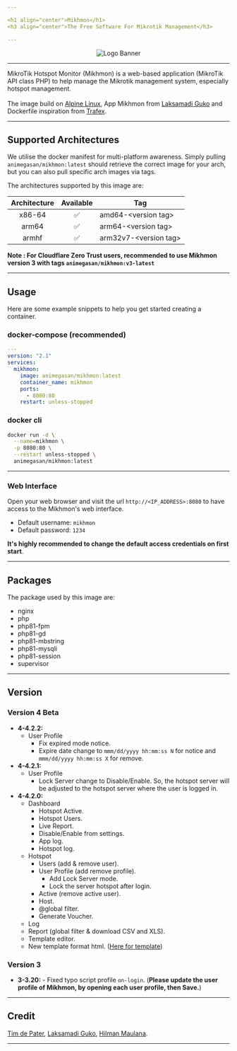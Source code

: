 ```yaml
---

<h1 align="center">Mikhmon</h1>
<h3 align="center">The Free Software For Mikrotik Management</h3>

---
```


<p align="center">
<img alt="Logo Banner" src="https://raw.githubusercontent.com/animegasan/mikhmon/main/img/banner.png"/>
</p>

---

MikroTik Hotspot Monitor (Mikhmon) is a web-based application (MikroTik API class PHP) to help manage the Mikrotik management system, especially hotspot management.
<br>
<br>
The image build on <a href="http://www.alpinelinux.org" target="_blank">Alpine Linux</a>, App Mikhmon from <a href="https://github.com/laksa19/mikhmonv3" target="_blank">Laksamadi Guko</a> and Dockerfile inspiration from <a href="https://github.com/TrafeX/docker-php-nginx" target="_blank">Trafex</a>.

---

## Supported Architectures
We utilise the docker manifest for multi-platform awareness. Simply pulling ```animegasan/mikhmon:latest``` should retrieve the correct image for your arch, but you can also pull specific arch images via tags.

The architectures supported by this image are:

| Architecture | Available | Tag |
| :----: | :----: | ---- |
| x86-64 | ✅ | amd64-\<version tag\> |
| arm64 | ✅ | arm64-\<version tag\> |
| armhf	| ✅	| arm32v7-\<version tag\> |

**Note : For Cloudflare Zero Trust users, recommended to use Mikhmon version 3 with tags `animegasan/mikhmon:v3-latest`**

---

## Usage
Here are some example snippets to help you get started creating a container.
### docker-compose (recommended)
```yaml
---
version: "2.1"
services:
  mikhmon:
    image: animegasan/mikhmon:latest
    container_name: mikhmon
    ports:
      - 8080:80
    restart: unless-stopped
```
### docker cli

```bash
docker run -d \
  --name=mikhmon \
  -p 8080:80 \
  --restart unless-stopped \
  animegasan/mikhmon:latest
```

---

### Web Interface

Open your web browser and visit the url `http://<IP_ADDRESS>:8080` to have access to the Mikhmon's web interface.

-   Default username: `mikhmon`
-   Default password: `1234`

**It's highly recommended to change the default access credentials on first start**.

---

## Packages
The package used by this image are:
- nginx
- php
- php81-fpm
- php81-gd
- php81-mbstring
- php81-mysqli
- php81-session
- supervisor

---

## Version
### Version 4 Beta
* **4-4.2.2:**
   - User Profile
      - Fix expired mode notice.
      - Expire date change to ```mmm/dd/yyyy hh:mm:ss N``` for notice and ```mmm/dd/yyyy hh:mm:ss X``` for remove.
* **4-4.2.1:**
   - User Profile
      - Lock Server change to Disable/Enable. So, the hotspot server will be adjusted to the hotspot server where the user is logged in.
* **4-4.2.0:**
   - Dashboard
      - Hotspot Active.
      - Hotspot Users.
      - Live Report.
      - Disable/Enable from settings.
      - App log.
      - Hotspot log.
   - Hotspot
      - Users (add & remove user).
      - User Profile (add remove profile).
        - Add Lock Server mode.
        - Lock the server hotspot after login.
      - Active (remove active user).
      - Host.
      - @global filter.
      - Generate Voucher.
    - Log
    - Report (global filter & download CSV and XLS).
    - Template editor.
    - New template format html. ([Here for template](https://laksa19.github.io/?mikhmon/v4/voucher))

### Version 3
* **3-3.20:** - Fixed typo script profile ```on-login```. (**Please update the user profile of Mikhmon, by opening each user profile, then Save.**)

---

## Credit
[Tim de Pater](https://github.com/TrafeX/docker-php-nginx), [Laksamadi Guko](https://github.com/laksa19), [Hilman Maulana](https://github.com/animegasan).

---
